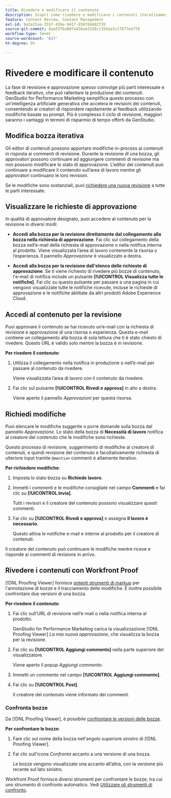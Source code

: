 ```yaml
---
title: Rivedere e modificare il contenuto
description: Scopri come rivedere e modificare i contenuti iterativamente con Adobe GenStudio for Performance Marketing.
feature: Content Review, Content Management
exl-id: 9a3a15aa-355f-439e-9417-850704402f39
source-git-commit: 8aa55fba08fa438ae2320c1159aa3c27877ee778
workflow-type: tm+mt
source-wordcount: '617'
ht-degree: 0%

---
```


# Rivedere e modificare il contenuto

La fase di revisione e approvazione spesso coinvolge più parti interessate e feedback iterativo, che può rallentare la produzione dei contenuti. GenStudio for Performance Marketing semplifica questo processo con un’intelligenza artificiale generativa che accelera le revisioni dei contenuti, consentendo ai creatori di rispondere rapidamente ai feedback utilizzando modifiche basate su prompt. Più è complesso il ciclo di revisione, maggiori saranno i vantaggi in termini di risparmio di tempo offerti da GenStudio.

## Modifica bozza iterativa

Gli editor di contenuti possono apportare modifiche in-process ai contenuti in risposta ai commenti di revisione. Durante la revisione di una bozza, gli approvatori possono continuare ad aggiungere commenti di revisione ma non possono modificare lo stato di approvazione. L’editor dei contenuti può continuare a modificare il contenuto sull’area di lavoro mentre gli approvatori continuano le loro revisioni.

Se le modifiche sono sostanziali, puoi [richiedere una nuova revisione](/help/user-guide/approvals/request-review.md#request-new-approval) a tutte le parti interessate.

## Visualizzare le richieste di approvazione

In qualità di approvatore designato, puoi accedere al contenuto per la revisione in diversi modi:

* **Accedi alla bozza per la revisione direttamente dal collegamento alla bozza nella richiesta di approvazione**. Fai clic sul collegamento della bozza nell’e-mail della richiesta di approvazione o nella notifica interna al prodotto. Viene visualizzata l’area di lavoro contenente la risorsa o l’esperienza. Il pannello _Approvazione_ è visualizzato a destra.

* **Accedi alla bozza per la revisione dall&#39;elenco delle richieste di approvazione**. Se ti viene richiesto di rivedere più bozze di contenuto, l&#39;e-mail di notifica include un pulsante **[!UICONTROL Visualizza tutte le notifiche]**. Fai clic su questo pulsante per passare a una pagina in cui vengono visualizzate tutte le notifiche ricevute, incluse le richieste di approvazione e le notifiche abilitate da altri prodotti Adobe Experience Cloud.

## Accedi al contenuto per la revisione

Puoi approvare il contenuto se hai ricevuto un’e-mail con la richiesta di revisione e approvazione di una risorsa o esperienza. Questa e-mail contiene un collegamento alla bozza di sola lettura che ti è stato chiesto di rivedere. Questo URL è valido solo mentre la bozza è in revisione.

**Per rivedere il contenuto**:

1. Utilizza il collegamento nella notifica in produzione o nell’e-mail per passare al contenuto da rivedere.

   Viene visualizzata l’area di lavoro con il contenuto da rivedere.

1. Fai clic sul pulsante **[!UICONTROL Rivedi e approva]** in alto a destra.

   Viene aperto il pannello _Approvazioni_ per questa risorsa.

## Richiedi modifiche

Puoi elencare le modifiche suggerite o porre domande sulla bozza dal pannello _Approvazione_. Lo stato della bozza di **Necessità di lavoro** notifica al creatore del contenuto che le modifiche sono richieste.

Questo processo di revisione, suggerimento di modifiche al creatore di contenuti, e quindi revisione del contenuto e facoltativamente richiesta di ulteriore input tramite `@mention` commenti è altamente iterativo.

**Per richiedere modifiche**:

1. Imposta lo stato bozza su **Richiede lavoro**.

1. Immetti i commenti e le modifiche consigliate nel campo **Commenti** e fai clic su **[!UICONTROL Invia]**.

   Tutti i revisori e il creatore del contenuto possono visualizzare questi commenti.

1. Fai clic su **[!UICONTROL Rivedi e approva]** e assegna **Il lavoro è necessario**.

   Questo attiva le notifiche e-mail e interne al prodotto per il creatore di contenuti.

Il creatore del contenuto può continuare le modifiche mentre riceve e risponde ai commenti di revisione in arrivo.

## Rivedere i contenuti con Workfront Proof

[!DNL Proofing Viewer] fornisce [potenti strumenti di markup](https://experienceleague.adobe.com/en/docs/workfront/using/review-and-approve-work/proofing/review-proofs-in-workfront/comment-on-a-proof/comment-on-proof-1) per l&#39;annotazione di bozze e il tracciamento delle modifiche. È inoltre possibile confrontare due versioni di una bozza.

**Per rivedere il contenuto**:

1. Fai clic sull’URL di revisione nell’e-mail o nella notifica interna al prodotto.

   GenStudio for Performance Marketing carica la visualizzazione [!DNL Proofing Viewer] _La mia nuova approvazione_, che visualizza la bozza per la revisione.

1. Fai clic su **[!UICONTROL Aggiungi commento]** nella parte superiore del visualizzatore.

   Viene aperto il popup _Aggiungi commento_.

1. Immetti un commento nel campo **[!UICONTROL Aggiungi commento]**.

1. Fai clic su **[!UICONTROL Post]**.

   Il creatore del contenuto viene informato dei commenti.

### Confronta bozze

Da [!DNL Proofing Viewer], è possibile [confrontare le versioni delle bozze](https://experienceleague.adobe.com/en/docs/workfront/using/workfront-proof/work-with-proofs-in-wf-proof/review-proofs-web-proofing-viewer/compare-proofs).

**Per confrontare le bozze**:

1. Fare clic sul nome della bozza nell&#39;angolo superiore sinistro di [!DNL Proofing Viewer].

1. Fai clic sull&#39;icona _Confronta_ accanto a una versione di una bozza.

   Le bozze vengono visualizzate una accanto all’altra, con la versione più recente sul lato sinistro.

Workfront Proof fornisce diversi strumenti per confrontare le bozze, tra cui uno strumento di confronto automatico. Vedi [Utilizzare gli strumenti di confronto](https://experienceleague.adobe.com/en/docs/workfront/using/workfront-proof/work-with-proofs-in-wf-proof/review-proofs-web-proofing-viewer/compare-proofs#use-the-compare-tools).
